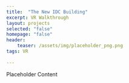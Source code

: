 ```yaml
---
title:  "The New IDC Building"
excerpt: VR Walkthrough
layout: projects   
selected: "false"
homepage: "false"
header:
    teaser: /assets/img/placeholder_png.png
tags: VR  
   
---
```


Placeholder Content
